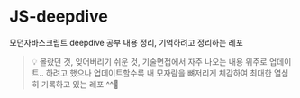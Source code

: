 # JS-deepdive
모던자바스크립트 deepdive 공부 내용 정리, 기억하려고 정리하는 레포

> :bulb: 몰랐던 것, 잊어버리기 쉬운 것, 기술면접에서 자주 나오는 내용 위주로 업데이트.. 
    하려고 했으나 업데이트할수록 내 모자람을 뼈저리게 체감하여 최대한 열심히 기록하고 있는 레포 ^^:thought_balloon:  